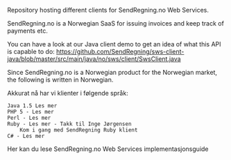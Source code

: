 Repository hosting different clients for SendRegning.no Web Services.

SendRegning.no is a Norwegian SaaS for issuing invoices and keep track of payments etc.

You can have a look at our Java client demo to get an idea of what this API is capable to do: https://github.com/SendRegning/sws-client-java/blob/master/src/main/java/no/sws/client/SwsClient.java

Since SendRegning.no is a Norwegian product for the Norwegian market, the following is written in Norwegian.

Akkurat nå har vi klienter i følgende språk:

    Java 1.5 Les mer
    PHP 5 - Les mer
    Perl - Les mer
    Ruby - Les mer - Takk til Inge Jørgensen
        Kom i gang med SendRegning Ruby klient 
    C# - Les mer 

Her kan du lese SendRegning.no Web Services implementasjonsguide 
